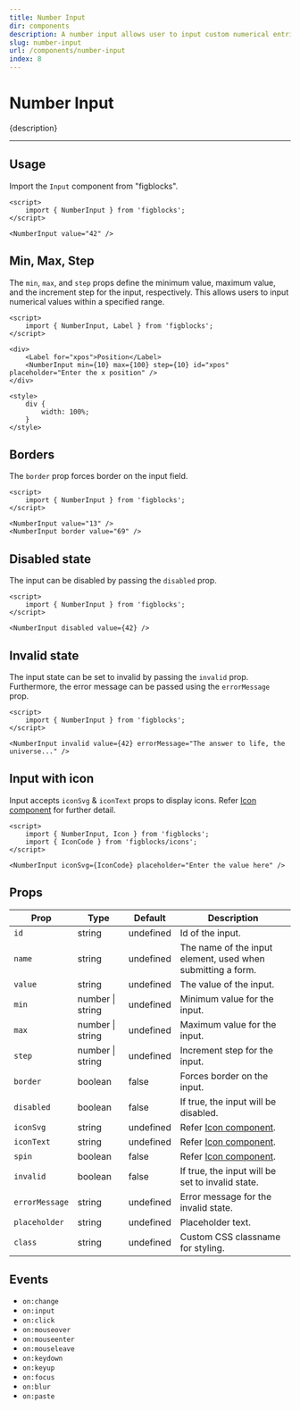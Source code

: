```yaml
---
title: Number Input
dir: components
description: A number input allows user to input custom numerical entries with a keyboard.
slug: number-input
url: /components/number-input
index: 8
---
```


<script> 
	import 'figblocks/globalStyles'; 
</script>

# Number Input

{description}

---

## Usage

Import the `Input` component from "figblocks".

```svelte example
<script>
	import { NumberInput } from 'figblocks';
</script>

<NumberInput value="42" />
```

## Min, Max, Step

The `min`, `max`, and `step` props define the minimum value, maximum value, and the increment step for the input, respectively. This allows users to input numerical values within a specified range.

```svelte example hideStyle
<script>
	import { NumberInput, Label } from 'figblocks';
</script>

<div>
	<Label for="xpos">Position</Label>
	<NumberInput min={10} max={100} step={10} id="xpos" placeholder="Enter the x position" />
</div>

<style>
	div {
		width: 100%;
	}
</style>
```

## Borders

The `border` prop forces border on the input field.

```svelte example hideScript
<script>
	import { NumberInput } from 'figblocks';
</script>

<NumberInput value="13" />
<NumberInput border value="69" />
```

## Disabled state

The input can be disabled by passing the `disabled` prop.

```svelte example hideScript
<script>
	import { NumberInput } from 'figblocks';
</script>

<NumberInput disabled value={42} />
```

## Invalid state

The input state can be set to invalid by passing the `invalid` prop. Furthermore, the error message can be passed using the `errorMessage` prop.

```svelte example hideScript
<script>
	import { NumberInput } from 'figblocks';
</script>

<NumberInput invalid value={42} errorMessage="The answer to life, the universe..." />
```

## Input with icon

Input accepts `iconSvg` & `iconText` props to display icons. Refer [Icon component](/components/icon) for further detail.

```svelte example
<script>
	import { NumberInput, Icon } from 'figblocks';
	import { IconCode } from 'figblocks/icons';
</script>

<NumberInput iconSvg={IconCode} placeholder="Enter the value here" />
```

## Props

| Prop           | Type             | Default   | Description                                                 |
| -------------- | ---------------- | --------- | ----------------------------------------------------------- |
| `id`           | string           | undefined | Id of the input.                                            |
| `name`         | string           | undefined | The name of the input element, used when submitting a form. |
| `value`        | string           | undefined | The value of the input.                                     |
| `min`          | number \| string | undefined | Minimum value for the input.                                |
| `max`          | number \| string | undefined | Maximum value for the input.                                |
| `step`         | number \| string | undefined | Increment step for the input.                               |
| `border`       | boolean          | false     | Forces border on the input.                                 |
| `disabled`     | boolean          | false     | If true, the input will be disabled.                        |
| `iconSvg`      | string           | undefined | Refer [Icon component](/components/icon).                   |
| `iconText`     | string           | undefined | Refer [Icon component](/components/icon).                   |
| `spin`         | boolean          | false     | Refer [Icon component](/components/icon).                   |
| `invalid`      | boolean          | false     | If true, the input will be set to invalid state.            |
| `errorMessage` | string           | undefined | Error message for the invalid state.                        |
| `placeholder`  | string           | undefined | Placeholder text.                                           |
| `class`        | string           | undefined | Custom CSS classname for styling.                           |

## Events

- `on:change`
- `on:input`
- `on:click`
- `on:mouseover`
- `on:mouseenter`
- `on:mouseleave`
- `on:keydown`
- `on:keyup`
- `on:focus`
- `on:blur`
- `on:paste`
